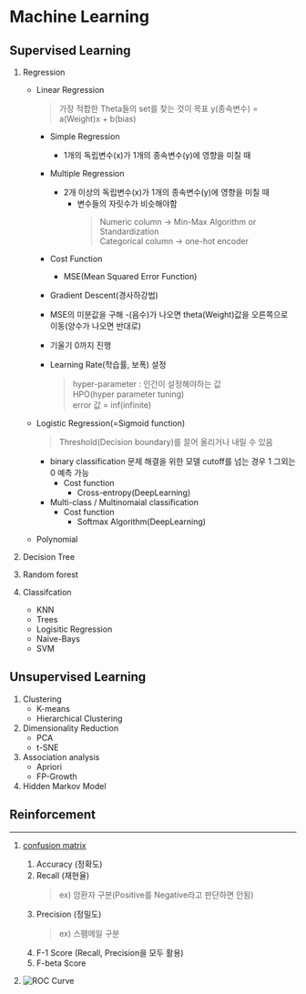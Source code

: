# Machine Learning

## Supervised Learning

1. Regression
    - Linear Regression
      > 가장 적합한 Theta들의 set를 찾는 것이 목표
        > y(종속변수) = a(Weight)x + b(bias)
      - Simple Regression
        - 1개의 독립변수(x)가 1개의 종속변수(y)에 영향을 미칠 때

      - Multiple Regression
        - 2개 이상의 독립변수(x)가 1개의 종속변수(y)에 영향을 미칠 때
            - 변수들의 자릿수가 비슷해야함
              > Numeric column -> Min-Max Algorithm or Standardization  
              > Categorical column -> one-hot encoder  
            
      - Cost Function
        - MSE(Mean Squared Error Function) 

      -  Gradient Descent(경사하강법)
        - MSE의 미분값을 구해 -(음수)가 나오면 theta(Weight)값을 오른쪽으로 이동(양수가 나오면 반대로)
        - 기울기 0까지 진행
        - Learning Rate(학습률, 보폭) 설정 
          > hyper-parameter : 인간이 설정해야하는 값  
            > HPO(hyper parameter tuning)  
          > error 값 = inf(infinite)  

    - Logistic Regression(=Sigmoid function)
      > Threshold(Decision boundary)를 끌어 올리거나 내릴 수 있음 
      - binary classification 문제 해결을 위한 모델 cutoff를 넘는 경우 1 그외는 0 예측 가능
        - Cost function
          - Cross-entropy(DeepLearning)
      - Multi-class / Multinomaial classification
        - Cost function 
          - Softmax Algorithm(DeepLearning)
    
    - Polynomial
 
2. Decision Tree
3. Random forest
4. Classifcation
    - KNN
    - Trees
    - Logisitic Regression
    - Naive-Bays
    - SVM

## Unsupervised Learning

1. Clustering
    - K-means
    - Hierarchical Clustering
2. Dimensionality Reduction
    - PCA
    - t-SNE
3. Association analysis
    - Apriori
    - FP-Growth
4. Hidden Markov Model

## Reinforcement


---
1. [confusion matrix](https://eunsukimme.github.io/ml/2019/10/21/Accuracy-Recall-Precision-F1-score/)
     1. Accuracy (정확도)
     2. Recall (재현율) 
        > ex) 암환자 구분(Positive를 Negative라고 판단하면 안됨)
     3. Precision (정밀도)
        > ex) 스팸메일 구분
     4. F-1 Score (Recall, Precision을 모두 활용)
     5. F-beta Score

2. ![ROC Curve](https://www.google.com/url?sa=i&url=https%3A%2F%2Ftaeguu.tistory.com%2F36&psig=AOvVaw2a7tuiSiY24Sb6nhb9ClJB&ust=1629421248675000&source=images&cd=vfe&ved=0CAsQjRxqFwoTCLjg5Kvxu_ICFQAAAAAdAAAAABAP) 